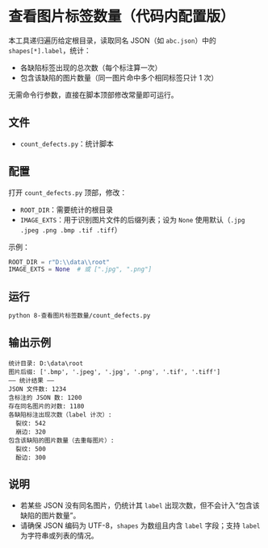 # 查看图片标签数量（代码内配置版）

本工具递归遍历给定根目录，读取同名 JSON（如 `abc.json`）中的 `shapes[*].label`，统计：
- 各缺陷标签出现的总次数（每个标注算一次）
- 包含该缺陷的图片数量（同一图片命中多个相同标签只计 1 次）

无需命令行参数，直接在脚本顶部修改常量即可运行。

## 文件
- `count_defects.py`：统计脚本

## 配置
打开 `count_defects.py` 顶部，修改：
- `ROOT_DIR`：需要统计的根目录
- `IMAGE_EXTS`：用于识别图片文件的后缀列表；设为 `None` 使用默认（`.jpg .jpeg .png .bmp .tif .tiff`）

示例：
```python
ROOT_DIR = r"D:\\data\\root"
IMAGE_EXTS = None  # 或 [".jpg", ".png"]
```

## 运行
```bash
python 8-查看图片标签数量/count_defects.py
```

## 输出示例
```
统计目录: D:\data\root
图片后缀: ['.bmp', '.jpeg', '.jpg', '.png', '.tif', '.tiff']
—— 统计结果 ——
JSON 文件数: 1234
含标注的 JSON 数: 1200
存在同名图片的对数: 1180
各缺陷标注出现次数（label 计次）:
  裂纹: 542
  崩边: 320
包含该缺陷的图片数量（去重每图片）:
  裂纹: 500
  酚边: 300
```

## 说明
- 若某些 JSON 没有同名图片，仍统计其 `label` 出现次数，但不会计入“包含该缺陷的图片数量”。
- 请确保 JSON 编码为 UTF-8，`shapes` 为数组且内含 `label` 字段；支持 `label` 为字符串或列表的情况。 